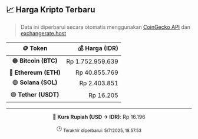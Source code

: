 

<!-- HARGA_KRIPTO -->
## 📈 Harga Kripto Terbaru

> Data ini diperbarui secara otomatis menggunakan [CoinGecko API](https://www.coingecko.com/) dan [exchangerate.host](https://exchangerate.host/)

<div align="center">

| 🪙 Token | 💰 Harga (IDR) |
|:------:|---------------:|
| 🟠 **Bitcoin (BTC)**   | Rp 1.752.959.639 |
| 🔵 **Ethereum (ETH)**  | Rp 40.855.769 |
| 🟣 **Solana (SOL)**    | Rp 2.403.851 |
| 🟢 **Tether (USDT)**   | Rp 16.205 |

---

💱 **Kurs Rupiah (USD → IDR)**: Rp 16.196

🕒 <sub>Terakhir diperbarui: 5/7/2025, 18.57.53</sub>

</div>
<!-- /HARGA_KRIPTO -->